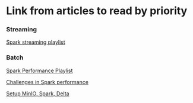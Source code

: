 # Link from articles to read by priority

### Streaming
[Spark streaming playlist](https://www.youtube.com/playlist?list=PL0erCSlTyAM4u5slyuRx056ZFKxznlEkY)


### Batch 
[Spark Performance Playlist](https://www.youtube.com/watch?v=KnUXztKueMU&list=PLWAuYt0wgRcLCtWzUxNg4BjnYlCZNEVth)

[Challenges in Spark performance](https://dzone.com/articles/frequently-faced-challenges-in-implementing-spark)

[Setup MinIO, Spark, Delta](https://blog.stackademic.com/create-your-local-object-storage-with-minio-pyspark-and-delta-lake-48157309bb94)

